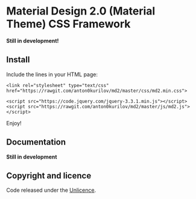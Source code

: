 # Material Design 2.0 (Material Theme) CSS Framework
**Still in development!**
## Install

Include the lines in your HTML page:
```
<link rel="stylesheet" type="text/css" href="https://rawgit.com/anton0kurilov/md2/master/css/md2.min.css">
```
```
<script src="https://code.jquery.com/jquery-3.3.1.min.js"></script>
<script src="https://rawgit.com/anton0kurilov/md2/master/js/md2.js"></script>
```
Enjoy!

## Documentation

**Still in development**

## Copyright and licence

Code released under the [Unlicence](https://github.com/anton0kurilov/md2/blob/master/LICENSE). 